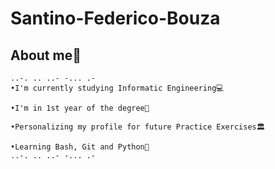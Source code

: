 # Santino-Federico-Bouza

## About me🌅 
    ..-. .. ..- -... .- 
    •I'm currently studying Informatic Engineering💻 
  
    •I'm in 1st year of the degree👶 
  
    •Personalizing my profile for future Practice Exercises🏛 
  
    •Learning Bash, Git and Python🦧 
    ..-. .. ..- -... .-  
